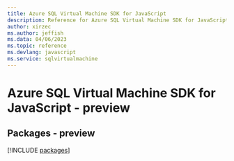 ```yaml
---
title: Azure SQL Virtual Machine SDK for JavaScript
description: Reference for Azure SQL Virtual Machine SDK for JavaScript
author: xirzec
ms.author: jeffish
ms.data: 04/06/2023
ms.topic: reference
ms.devlang: javascript
ms.service: sqlvirtualmachine
---
```

# Azure SQL Virtual Machine SDK for JavaScript - preview
## Packages - preview
[!INCLUDE [packages](sql-virtual-machine-index.md)]